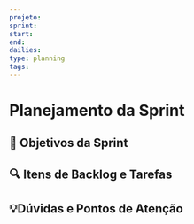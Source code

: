 ```yaml
---
projeto: 
sprint:
start: 
end: 
dailies: 
type: planning
tags: 
---
```


# Planejamento da Sprint

## 🎯 Objetivos da Sprint

<!--- - Liste, utilizando bullet points, os objetivos principais da sprint. - Descreva de forma clara o que se espera atingir ao final deste ciclo. - Exemplo: "Finalizar o pré-processamento dos dados", "Implementar o protótipo do modelo de recomendação". --->

## 🔍 Itens de Backlog e Tarefas

<!--- 1. **Itens de Backlog e Tarefas por Time:** - Liste, utilizando bullet points, os itens de backlog que serão trabalhados por cada time. - Especifique as tarefas designadas, separando as atividades do time de IA das atividades dos desenvolvedores. - Exemplo: - **Time de IA:** Desenvolver e treinar o modelo preditivo para classificação de dados. - **Time de Desenvolvimento:** Integrar a API para ingestão de dados. 2. **Justificativa dos Itens:** - Explique a importância de cada item ou tarefa. - Detalhe como cada atividade contribui para o objetivo da sprint. 3. **Dependências e Responsáveis:** - Identifique eventuais dependências entre tarefas (ex.: "A modelagem depende da finalização da limpeza dos dados"). - Indique o responsável por cada item/tarefa. 4. **Definition of Done (DoD):** - Defina os critérios que confirmam a conclusão satisfatória de cada tarefa. - Exemplo: "O modelo atinge uma acurácia mínima de 85% em testes" ou "A API retorna os dados corretamente conforme os testes unitários". *Observação: Caso não haja informações completas para os pontos 2, 3 ou 4, registre as informações disponíveis e marque como pendente para futuras atualizações.* *Destaque especial para as atividades do time de IA, garantindo que suas tarefas estejam descritas de forma detalhada e clara, com foco na execução e nos resultados esperados.* --->

## 💡Dúvidas e Pontos de Atenção

<!--- - Liste qualquer dúvida, risco ou ponto de atenção que precise ser esclarecido antes do início da sprint. - Exemplo: "Dependência da liberação dos dados do cliente", "Necessidade de alinhar a integração entre os sistemas". --->